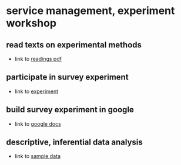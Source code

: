 # service management, experiment workshop

## read texts on experimental methods
- link to [readings pdf](https://nils-holmberg.github.io/scom-expm/pdf/srm-exp.pdf)

## participate in survey experiment
- link to [experiment](https://script.google.com/macros/s/AKfycbypeFEJJ6BCYGgBhDYyUTIwIsiWL6xiDipxxRveX1_ATqyUgZTmNRsEPbLh1txyQLMF/exec)

## build survey experiment in google
- link to [google docs](https://drive.google.com/)

## descriptive, inferential data analysis
- link to [sample data](https://nils-holmberg.github.io/scom-expm/csv/ism-exp.tsv)










